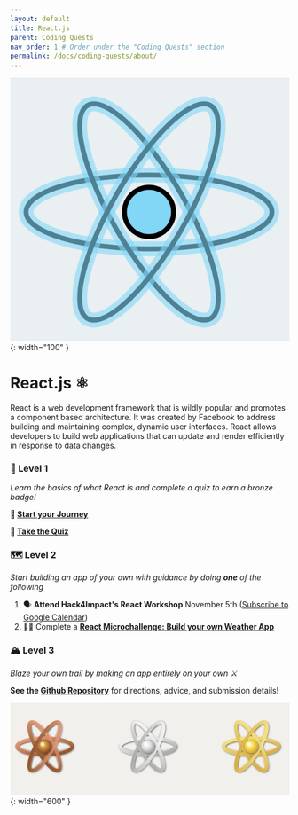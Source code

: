 ```yaml
---
layout: default
title: React.js
parent: Coding Quests
nav_order: 1 # Order under the "Coding Quests" section
permalink: /docs/coding-quests/about/
---
```


![react logo](react_pngs/react-badge.png){: width="100" }

<!-- <p align="center" >
<img src="react_pngs/react-badge.png" alt="react-logo" width="100px">
</p> -->

# React.js ⚛

React is a web development framework that is wildly popular and promotes a component based architecture. It was created by Facebook to address building and maintaining complex, dynamic user interfaces. React allows developers to build web applications that can update and render efficiently in response to data changes.

### 🔭 Level 1

_Learn the basics of what React is and complete a quiz to earn a bronze badge!_

**📄 [Start your Journey](https://docs.google.com/document/d/1L0hJvgYaieCaWLcDV3GWahOx1ePttg_Fw-OZKf9_O1w/edit?tab=t.0#heading=h.nbh7wby3scga)**

**📝 [Take the Quiz](https://docs.google.com/forms/d/e/1FAIpQLSfH1R2lsM85JQHq454_-SPmR3AWSCoQsoHEojo2M2k7bIJRoQ/viewform?usp=sf_link)**

### 🗺️ Level 2

_Start building an app of your own with guidance by doing **one** of the following_

1. 🗣️ **Attend Hack4Impact's React Workshop** November 5th ([Subscribe to Google Calendar](https://calendar.google.com/calendar/u/0?cid=Y19iZDQyZWYwMzQwZmU1ZGZhYTk5NGI5NDQyNWM2YzE1Y2M0NThmYWE5YmZhNzg0MGY0N2E3MTUzYzg5NTY4YWE0QGdyb3VwLmNhbGVuZGFyLmdvb2dsZS5jb20))
2. 🧑‍💻 Complete a **[React Microchallenge: Build your own Weather App](https://github.com/BU-Spark-Learning-Ambassadors/react-level-2)**

### 🏔️ Level 3

_Blaze your own trail by making an app entirely on your own ⚔_

**See the [Github Repository](https://github.com/BU-Spark-Learning-Ambassadors/react-level-3)** for directions, advice, and submission details!

![badge colors](react_pngs/react-badges.png){: width="600" }

<!-- <p align="center" >
    <img src="react_pngs/react-badges.png" alt="badge colors" width="600px">
</p> -->
